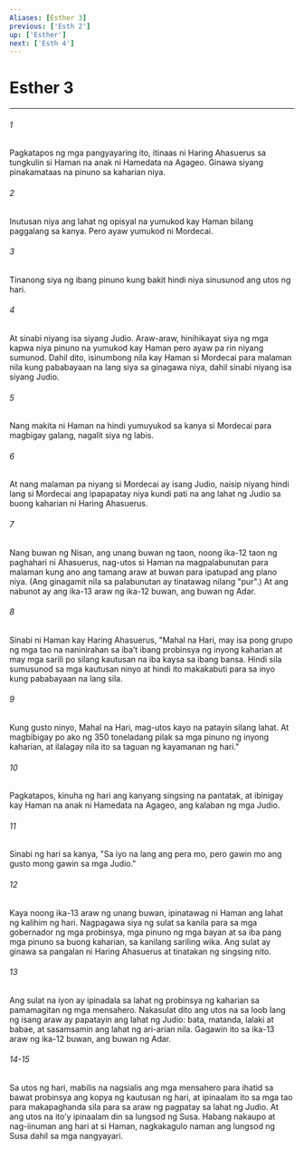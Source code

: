 ```yaml
---
Aliases: [Esther 3]
previous: ['Esth 2']
up: ['Esther']
next: ['Esth 4']
---
```

# Esther 3

***


###### 1 


Pagkatapos ng mga pangyayaring ito, itinaas ni Haring Ahasuerus sa tungkulin si Haman na anak ni Hamedata na Agageo. Ginawa siyang pinakamataas na pinuno sa kaharian niya. 


###### 2 


Inutusan niya ang lahat ng opisyal na yumukod kay Haman bilang paggalang sa kanya. Pero ayaw yumukod ni Mordecai. 


###### 3 


Tinanong siya ng ibang pinuno kung bakit hindi niya sinusunod ang utos ng hari. 


###### 4 


At sinabi niyang isa siyang Judio. Araw-araw, hinihikayat siya ng mga kapwa niya pinuno na yumukod kay Haman pero ayaw pa rin niyang sumunod. Dahil dito, isinumbong nila kay Haman si Mordecai para malaman nila kung pababayaan na lang siya sa ginagawa niya, dahil sinabi niyang isa siyang Judio. 


###### 5 


Nang makita ni Haman na hindi yumuyukod sa kanya si Mordecai para magbigay galang, nagalit siya ng labis. 


###### 6 


At nang malaman pa niyang si Mordecai ay isang Judio, naisip niyang hindi lang si Mordecai ang ipapapatay niya kundi pati na ang lahat ng Judio sa buong kaharian ni Haring Ahasuerus. 


###### 7 


Nang buwan ng Nisan, ang unang buwan ng taon, noong ika-12 taon ng paghahari ni Ahasuerus, nag-utos si Haman na magpalabunutan para malaman kung ano ang tamang araw at buwan para ipatupad ang plano niya. (Ang ginagamit nila sa palabunutan ay tinatawag nilang "pur".) At ang nabunot ay ang ika-13 araw ng ika-12 buwan, ang buwan ng Adar. 


###### 8 


Sinabi ni Haman kay Haring Ahasuerus, "Mahal na Hari, may isa pong grupo ng mga tao na naninirahan sa ibaʼt ibang probinsya ng inyong kaharian at may mga sarili po silang kautusan na iba kaysa sa ibang bansa. Hindi sila sumusunod sa mga kautusan ninyo at hindi ito makakabuti para sa inyo kung pababayaan na lang sila. 


###### 9 


Kung gusto ninyo, Mahal na Hari, mag-utos kayo na patayin silang lahat. At magbibigay po ako ng 350 toneladang pilak sa mga pinuno ng inyong kaharian, at ilalagay nila ito sa taguan ng kayamanan ng hari." 


###### 10 


Pagkatapos, kinuha ng hari ang kanyang singsing na pantatak, at ibinigay kay Haman na anak ni Hamedata na Agageo, ang kalaban ng mga Judio. 


###### 11 


Sinabi ng hari sa kanya, "Sa iyo na lang ang pera mo, pero gawin mo ang gusto mong gawin sa mga Judio." 


###### 12 


Kaya noong ika-13 araw ng unang buwan, ipinatawag ni Haman ang lahat ng kalihim ng hari. Nagpagawa siya ng sulat sa kanila para sa mga gobernador ng mga probinsya, mga pinuno ng mga bayan at sa iba pang mga pinuno sa buong kaharian, sa kanilang sariling wika. Ang sulat ay ginawa sa pangalan ni Haring Ahasuerus at tinatakan ng singsing nito. 


###### 13 


Ang sulat na iyon ay ipinadala sa lahat ng probinsya ng kaharian sa pamamagitan ng mga mensahero. Nakasulat dito ang utos na sa loob lang ng isang araw ay papatayin ang lahat ng Judio: bata, matanda, lalaki at babae, at sasamsamin ang lahat ng ari-arian nila. Gagawin ito sa ika-13 araw ng ika-12 buwan, ang buwan ng Adar.

###### 14-15

Sa utos ng hari, mabilis na nagsialis ang mga mensahero para ihatid sa bawat probinsya ang kopya ng kautusan ng hari, at ipinaalam ito sa mga tao para makapaghanda sila para sa araw ng pagpatay sa lahat ng Judio. At ang utos na itoʼy ipinaalam din sa lungsod ng Susa. Habang nakaupo at nag-iinuman ang hari at si Haman, nagkakagulo naman ang lungsod ng Susa dahil sa mga nangyayari.

